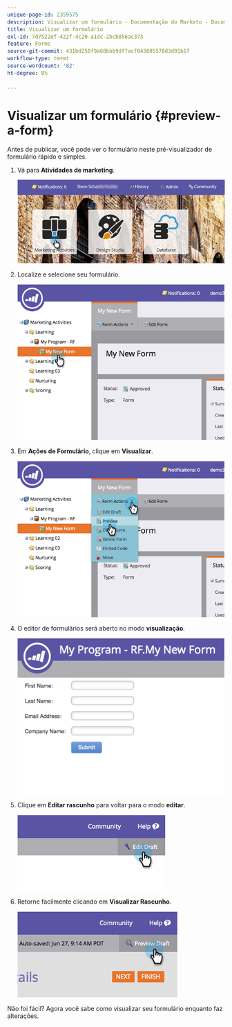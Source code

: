 ```yaml
---
unique-page-id: 2359575
description: Visualizar um formulário - Documentação do Marketo - Documentação do produto
title: Visualizar um formulário
exl-id: 7d7522ef-422f-4c20-a1dc-2bcb856ac373
feature: Forms
source-git-commit: 431bd258f9a68bbb9df7acf043085578d3d91b1f
workflow-type: tm+mt
source-wordcount: '82'
ht-degree: 0%

---
```


# Visualizar um formulário {#preview-a-form}

Antes de publicar, você pode ver o formulário neste pré-visualizador de formulário rápido e simples.

1. Vá para **Atividades de marketing**.

   ![](assets/login-marketing-activities-6.png)

1. Localize e selecione seu formulário.

   ![](assets/image2014-9-15-17-3a45-3a51.png)

1. Em **Ações de Formulário**, clique em **Visualizar**.

   ![](assets/image2014-9-15-17-3a46-3a9.png)

1. O editor de formulários será aberto no modo **visualização**.

   ![](assets/image2014-9-15-17-3a46-3a17.png)

1. Clique em **Editar rascunho** para voltar para o modo **editar**.

   ![](assets/image2014-9-15-17-3a46-3a37.png)

1. Retorne facilmente clicando em **Visualizar Rascunho**.

   ![](assets/image2014-9-15-17-3a46-3a45.png)

Não foi fácil? Agora você sabe como visualizar seu formulário enquanto faz alterações.
